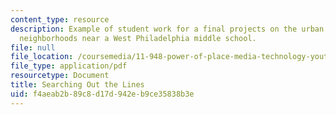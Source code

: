 ```yaml
---
content_type: resource
description: Example of student work for a final projects on the urban redesign of
  neighborhoods near a West Philadelphia middle school.
file: null
file_location: /coursemedia/11-948-power-of-place-media-technology-youth-and-city-design-and-development-spring-2001/f4aeab2b89c8d17d942eb9ce35838b3e_gaspar.pdf
file_type: application/pdf
resourcetype: Document
title: Searching Out the Lines
uid: f4aeab2b-89c8-d17d-942e-b9ce35838b3e
---
```

